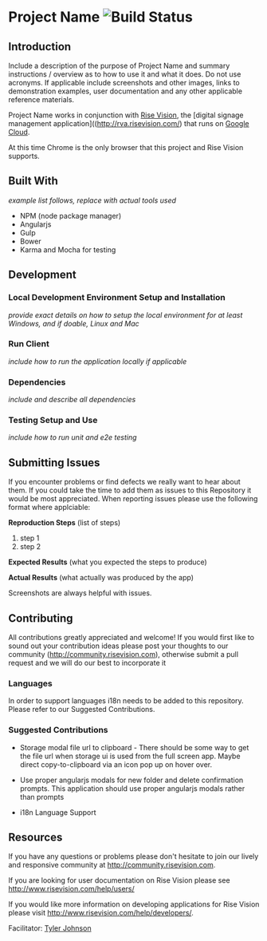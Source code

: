 # Project Name ![Build Status](http://devtools1.risevision.com:8080/job/Storage-Client-BranchPush/badge/icon)

## Introduction

Include a description of the purpose of Project Name and summary instructions / overview as to how to use it and what it does.  Do not use acronyms. If applicable include screenshots and other images, links to demonstration examples, user documentation and any other applicable reference materials.

Project Name works in conjunction with [Rise Vision](http://www.risevision.com), the [digital signage management application]((http://rva.risevision.com/) that runs on [Google Cloud](https://cloud.google.com).

At this time Chrome is the only browser that this project and Rise Vision supports.

## Built With
*example list follows, replace with actual tools used*
- NPM (node package manager)
- Angularjs
- Gulp
- Bower
- Karma and Mocha for testing

## Development 

### Local Development Environment Setup and Installation
*provide exact details on how to setup the local environment for at least Windows, and if doable, Linux and Mac*

### Run Client
*include how to run the application locally if applicable*

### Dependencies
*include and describe all dependencies*

### Testing Setup and Use
*include how to run unit and e2e testing*

## Submitting Issues 
If you encounter problems or find defects we really want to hear about them. If you could take the time to add them as issues to this Repository it would be most appreciated. When reporting issues please use the following format where applciable:

**Reproduction Steps**
(list of steps)
1. step 1
2. step 2

**Expected Results**
(what you expected the steps to produce)

**Actual Results**
(what actually was produced by the app)

Screenshots are always helpful with issues. 


## Contributing

All contributions greatly appreciated and welcome! If you would first like to sound out your contribution ideas please post your thoughts to our community (http://community.risevision.com), otherwise submit a pull request and we will do our best to incorporate it

### Languages

In order to support languages i18n needs to be added to this repository.  Please refer to our Suggested Contributions.

### Suggested Contributions

* Storage modal file url to clipboard - There should be some way to get the file url when storage ui is used from the full screen app. Maybe direct copy-to-clipboard via an icon pop up on hover over.

* Use proper angularjs modals for new folder and delete confirmation prompts. This application should use proper angularjs modals rather than prompts

* i18n Language Support

## Resources

If you have any questions or problems please don't hesitate to join our lively and responsive community at http://community.risevision.com.

If you are looking for user documentation on Rise Vision please see http://www.risevision.com/help/users/

If you would like more information on developing applications for Rise Vision please visit http://www.risevision.com/help/developers/. 

Facilitator: [Tyler Johnson](https://github.com/tejohnso "Tyler Johnson")
